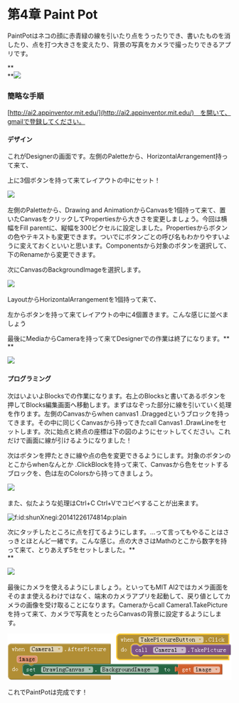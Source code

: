 # **第4章 Paint Pot**

PaintPotはネコの顔に赤青緑の線を引いたり点をうったりでき、書いたものを消したり、点を打つ大きさを変えたり、背景の写真をカメラで撮ったりできるアプリです。

**          
**[![](http://app.edu2web.com/wp-content/uploads/2017/04/PaintPotPart1PhoneImage.png)](http://app.edu2web.com/wp-content/uploads/2017/04/PaintPotPart1PhoneImage.png)

### 簡略な手順

[http://ai2.appinventor.mit.edu/](http://ai2.appinventor.mit.edu/)　を開いて、gmailで登録してください。

#### デザイン

これがDesignerの画面です。左側のPaletteから、HorizontalArrangement持って来て、

上に3個ボタンを持って来てレイアウトの中にセット！

![](https://lh3.googleusercontent.com/sygRTpMS-NepALhLIxbTrzM5D2K5-GYLXUmxt3MXLt3y9e7pLLO7K_FVLsI9Yr6nxV9tTvJQLSEbkb0zp1z3gj7vKCVmVW9gU3sGDnwRBi7icZKXkZFfsBNty3ZF92MxIQFyvUeA)

左側のPaletteから、Drawing and AnimationからCanvasを1個持って来て、置いたCanvasをクリックしてPropertiesから大きさを変更しましょう。今回は横幅をFill parentに、縦幅を300ピクセルに設定しました。Propertiesからボタンの色やテキストも変更できます。ついでにボタンごとの呼び名もわかりやすいように変えておくといいと思います。Componentsから対象のボタンを選択して、下のRenameから変更できます。

次にCanvasのBackgroundImageを選択します。

![](https://lh5.googleusercontent.com/8KSyk6rQbU81udH-3PzmZWQBTWgUvL1ZPXfsDNJrTy53Ug_z2VVhphpNQCQ0rdQ8wjkKYA04EW68X532baI6ufitaK3OSCULlW6e-sBuMr4LhoWsM2fXoUAZiih_AaOiPBpqnYn6)

LayoutからHorizontalArrangementを1個持って来て、

左からボタンを持って来てレイアウトの中に4個置きます。こんな感じに並べましょう

最後にMediaからCameraを持って来てDesignerでの作業は終了になります。**          
**

![](https://lh4.googleusercontent.com/obUijJ_Hr67a49zYuzNjLNZUz8FXD8yOa0Xl0in7hnUoZbr2ZAFfB7lA2lK-XYAUw-iFA8YuI9pO8g_SRWc7yNyXB8SQ-m1yCvK0c-ONSS7GcPVZioATwJuPEOAPmiht9tCrpWZ8)

#### プログラミング

次はいよいよBlocksでの作業になります。右上のBlocksと書いてあるボタンを押してBlocks編集画面へ移動します。まずはなぞった部分に線を引いていく処理を作ります。左側のCanvasからwhen canvas1 .Draggedというブロックを持ってきます。その中に同じくCanvasから持ってきたcall Canvas1 .DrawLineをセットします。次に始点と終点の座標は下の図のようにセットしてください。これだけで画面に線が引けるようになりました！

次はボタンを押たときに線や点の色を変更できるようにします。対象のボタンのとこからwhenなんとか .ClickBlockを持って来て、Canvasから色をセットするブロックを、色は左のColorsから持ってきましょう。

![](https://lh4.googleusercontent.com/8Pc7gfihKw0IH2wfuYtyMl9U0pXXXtuPyymwkqVOZPIZIp4bCBvX53mL_pbXyGimyjXbZkoMaHSeseXYBJPYgZTTPyA5FEdHVUuhhzYqh2fL6MR_qqExx1dDf-SW3FTBPzTDnbrF)

また、似たような処理はCtrl+C Ctrl+Vでコピペすることが出来ます。

![](http://cdn-ak.f.st-hatena.com/images/fotolife/s/shunXnegi/20141226/20141226174814.png "f:id:shunXnegi:20141226174814p:plain")

次にタッチしたところに点を打てるようにします。…って言ってもやることはさっきとほとんど一緒です。こんな感じ。点の大きさはMathのとこから数字を持って来て、とりあえず5をセットしました。**          
**

![](https://lh4.googleusercontent.com/KuTyp43SJA8P_mua8KDYK3k056YK_gBJbe--3kDoaG39DyWrJCfrGyqR1Dxf_C2FAKJ1GZjFHmXynJPvdafRZjuO7Hsk54NVuZmZyJLsf20Lj9GMh2qNLsvjXU1JA1-S1tAI8f7_)

最後にカメラを使えるようにしましょう。といってもMIT AI2ではカメラ画面をそのまま使えるわけではなく、端末のカメラアプリを起動して、戻り値としてカメラの画像を受け取ることになります。Cameraからcall Camera1.TakePictureを持って来て、カメラで写真をとったらCanvasの背景に設定するようにします。

![](/assets/takepic.png)

これでPaintPotは完成です！

